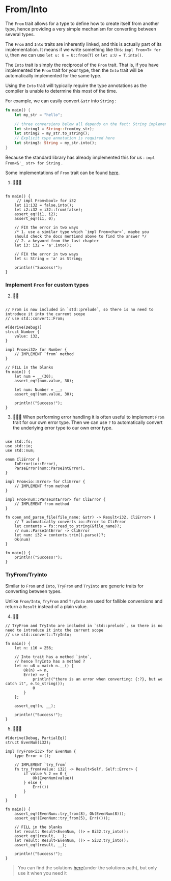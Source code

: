 # From/Into
The `From` trait allows for a type to define how to create itself from another type, hence providing a very simple mechanism for converting between several types.

The `From` and `Into` traits are inherently linked, and this is actually part of its implementation. It means if we write something like this: `impl From<T> for U`, then we can use 
`let u: U = U::from(T)` or `let u:U = T.into()`.

The `Into` trait is simply the reciprocal of the `From` trait. That is, if you have implemented the `From` trait for your type, then the `Into` trait will be automatically implemented for the same type.

Using the `Into` trait will typically require the type annotations as the compiler is unable to determine this most of the time.

For example, we can easily convert `&str` into `String` :
```rust
fn main() {
    let my_str = "hello";

    // three conversions below all depends on the fact: String implements From<&str>:
    let string1 = String::from(my_str);
    let string2 = my_str.to_string();
    // Explicit type annotation is required here
    let string3: String = my_str.into();
}
```

Because the standard library has already implemented this for us : `impl From<&'_ str> for String` .

Some implementations of `From` trait can be found [here](https://doc.rust-lang.org/stable/std/convert/trait.From.html#implementors).

1. 🌟🌟🌟
```rust,editable

fn main() {
     // impl From<bool> for i32
    let i1:i32 = false.into();
    let i2:i32 = i32::from(false);  
    assert_eq!(i1, i2);
    assert_eq!(i1, 0);

    // FIX the error in two ways
    /* 1. use a similar type which `impl From<char>`, maybe you 
    should check the docs mentiond above to find the answer */
    // 2. a keyword from the last chapter
    let i3: i32 = 'a'.into();

    // FIX the error in two ways
    let s: String = 'a' as String;

    println!("Success!");
}
```

### Implement `From` for custom types
2. 🌟🌟
```rust,editable

// From is now included in `std::prelude`, so there is no need to introduce it into the current scope
// use std::convert::From;

#[derive(Debug)]
struct Number {
    value: i32,
}

impl From<i32> for Number {
    // IMPLEMENT `from` method
}

// FILL in the blanks
fn main() {
    let num = __(30);
    assert_eq!(num.value, 30);

    let num: Number = __;
    assert_eq!(num.value, 30);

    println!("Success!");
}
```

3. 🌟🌟🌟 When performing error handling it is often useful to implement `From` trait for our own error type. Then we can use `?` to automatically convert the underlying error type to our own error type.
```rust,editable

use std::fs;
use std::io;
use std::num;

enum CliError {
    IoError(io::Error),
    ParseError(num::ParseIntError),
}

impl From<io::Error> for CliError {
    // IMPLEMENT from method
}

impl From<num::ParseIntError> for CliError {
    // IMPLEMENT from method
}

fn open_and_parse_file(file_name: &str) -> Result<i32, CliError> {
    // ? automatically converts io::Error to CliError
    let contents = fs::read_to_string(&file_name)?;
    // num::ParseIntError -> CliError
    let num: i32 = contents.trim().parse()?;
    Ok(num)
}

fn main() {
    println!("Success!");
}
```


### TryFrom/TryInto
Similar to `From` and `Into`, `TryFrom` and `TryInto` are generic traits for converting between types.

Unlike `From/Into`, `TryFrom` and `TryInto` are used for fallible conversions and return a `Result` instead of a plain value. 

4. 🌟🌟
```rust,editable
// TryFrom and TryInto are included in `std::prelude`, so there is no need to introduce it into the current scope
// use std::convert::TryInto;

fn main() {
    let n: i16 = 256;

    // Into trait has a method `into`,
    // hence TryInto has a method ?
    let n: u8 = match n.__() {
        Ok(n) => n,
        Err(e) => {
            println!("there is an error when converting: {:?}, but we catch it", e.to_string());
            0
        }
    };

    assert_eq!(n, __);

    println!("Success!");
}
```

5. 🌟🌟🌟
```rust,editable
#[derive(Debug, PartialEq)]
struct EvenNum(i32);

impl TryFrom<i32> for EvenNum {
    type Error = ();

    // IMPLEMENT `try_from`
    fn try_from(value: i32) -> Result<Self, Self::Error> {
        if value % 2 == 0 {
            Ok(EvenNum(value))
        } else {
            Err(())
        }
    }
}

fn main() {
    assert_eq!(EvenNum::try_from(8), Ok(EvenNum(8)));
    assert_eq!(EvenNum::try_from(5), Err(()));

    // FILL in the blanks
    let result: Result<EvenNum, ()> = 8i32.try_into();
    assert_eq!(result, __);
    let result: Result<EvenNum, ()> = 5i32.try_into();
    assert_eq!(result, __);

    println!("Success!");
}
```

> You can find the solutions [here](https://github.com/sunface/rust-by-practice/blob/master/solutions/type-conversions/from-into.md)(under the solutions path), but only use it when you need it
